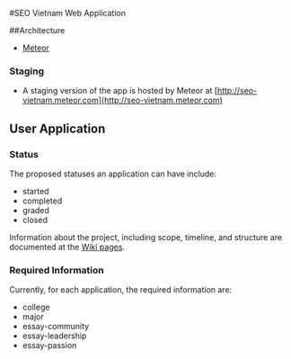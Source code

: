 #SEO Vietnam Web Application

##Architecture
- [Meteor](http://meteor.com)

### Staging
- A staging version of the app is hosted by Meteor at [http://seo-vietnam.meteor.com](http://seo-vietnam.meteor.com)

## User Application
### Status
The proposed statuses an application can have include:
- started
- completed
- graded
- closed

Information about the project, including scope, timeline, and structure are documented at the [Wiki pages](https://github.com/tnguyen14/seo-vietnam/wiki).

### Required Information
Currently, for each application, the required information are:
- college
- major
- essay-community
- essay-leadership
- essay-passion